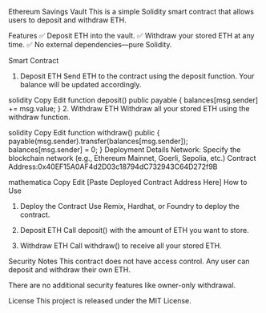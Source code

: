 Ethereum Savings Vault
This is a simple Solidity smart contract that allows users to deposit and withdraw ETH.

Features
✅ Deposit ETH into the vault.
✅ Withdraw your stored ETH at any time.
✅ No external dependencies—pure Solidity.

Smart Contract
1. Deposit ETH
Send ETH to the contract using the deposit function. Your balance will be updated accordingly.

solidity
Copy
Edit
function deposit() public payable {
    balances[msg.sender] += msg.value;
}
2. Withdraw ETH
Withdraw all your stored ETH using the withdraw function.

solidity
Copy
Edit
function withdraw() public {
    payable(msg.sender).transfer(balances[msg.sender]);
    balances[msg.sender] = 0;
}
Deployment Details
Network: Specify the blockchain network (e.g., Ethereum Mainnet, Goerli, Sepolia, etc.)
Contract Address:0x40EF15A0AF4d2D03c18794dC732943C64D272f9B

mathematica
Copy
Edit
[Paste Deployed Contract Address Here]
How to Use
1. Deploy the Contract
Use Remix, Hardhat, or Foundry to deploy the contract.

2. Deposit ETH
Call deposit() with the amount of ETH you want to store.

3. Withdraw ETH
Call withdraw() to receive all your stored ETH.

Security Notes
This contract does not have access control. Any user can deposit and withdraw their own ETH.

There are no additional security features like owner-only withdrawal.

License
This project is released under the MIT License.
